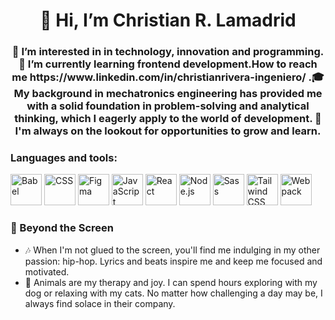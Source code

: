 <div id="header" align="center">
     <h1 align="center">👋 Hi, I’m Christian R. Lamadrid</h1>
     <h3>👀 I’m interested in in technology, innovation and programming.🌱 I’m currently learning frontend development.How to reach me https://www.linkedin.com/in/christianrivera-ingeniero/ .🎓 My background in mechatronics engineering has provided me with a solid foundation in problem-solving and analytical thinking, which I eagerly apply to the world of development. 🌟 I'm always on the lookout for opportunities to grow and learn. </h3>
</div>

### Languages and tools:
[<img src="https://upload.wikimedia.org/wikipedia/commons/thumb/0/02/Babel_Logo.svg/1200px-Babel_Logo.svg.png" alt="Babel" width="50"/>](https://babeljs.io/)
[<img src="https://cdn4.iconfinder.com/data/icons/social-media-logos-6/512/48-css3-512.png" alt="CSS" width="50"/>](https://developer.mozilla.org/en-US/docs/Web/CSS)
[<img src="https://cdn.iconscout.com/icon/free/png-512/figma-682083.png" alt="Figma" width="50"/>](https://www.figma.com/)
[<img src="https://cdn.iconscout.com/icon/free/png-512/javascript-2752148-2284965.png" alt="JavaScript" width="50"/>](https://developer.mozilla.org/en-US/docs/Web/JavaScript)
[<img src="https://cdn.worldvectorlogo.com/logos/react-2.svg" alt="React" width="50"/>](https://reactjs.org/)
[<img src="https://cdn.iconscout.com/icon/free/png-512/nodejs-1-1174935.png" alt="Node.js" width="50"/>](https://nodejs.org/)
[<img src="https://cdn.iconscout.com/icon/free/png-512/sass-226054.png" alt="Sass" width="50"/>](https://sass-lang.com/)
[<img src="https://cdn.iconscout.com/icon/free/png-512/tailwindcss-1-1175036.png" alt="Tailwind CSS" width="50"/>](https://tailwindcss.com/)
[<img src="https://cdn.iconscout.com/icon/free/png-512/webpack-1-1174980.png" alt="Webpack" width="50"/>](https://webpack.js.org/)


  
### 🎵 Beyond the Screen

- 🎶 When I'm not glued to the screen, you'll find me indulging in my other passion: hip-hop. Lyrics and beats inspire me and keep me focused and motivated.
- 🐶 Animals are my therapy and joy. I can spend hours exploring with my dog or relaxing with my cats. No matter how challenging a day may be, I always find solace in their company.
  
<!---
christianrivera98/christianrivera98 is a ✨ special ✨ repository because its `README.md` (this file) appears on your GitHub profile.
You can click the Preview link to take a look at your changes.
--->
